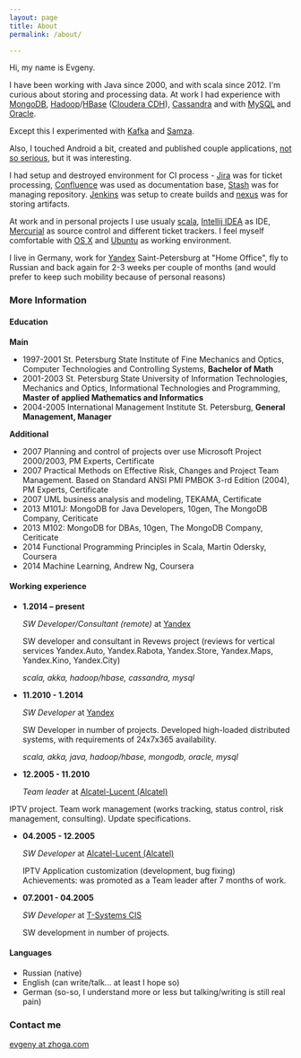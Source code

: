 ```yaml
---
layout: page
title: About
permalink: /about/

---
```

Hi, my name is Evgeny.

I have been working with Java since 2000, and with scala since 2012. I'm curious about storing and processing data. At work I had experience with [MongoDB](http://www.mongodb.com/), [Hadoop](https://hadoop.apache.org/)/[HBase](https://hbase.apache.org/) ([Cloudera CDH](http://www.cloudera.com/content/cloudera/en/products-and-services/cdh.html)), [Cassandra](http://cassandra.apache.org/) and with [MySQL](http://www.mysql.com/) and [Oracle](http://www.oracle.com/index.html).

Except this I experimented with [Kafka](http://kafka.apache.org/) and [Samza](http://samza.incubator.apache.org/).

Also, I touched Android a bit, created and published couple applications, [not so serious](https://play.google.com/store/apps/details?id=ru.forteamwork.dfc.a1), but it was interesting.  

I had setup and destroyed environment for CI process - [Jira](https://www.atlassian.com/software/jira) was for ticket processing, [Confluence](https://www.atlassian.com/software/confluence) was used as documentation base, [Stash](https://www.atlassian.com/software/stash) was for managing repository. [Jenkins](http://jenkins-ci.org/) was setup to create builds and [nexus](http://www.sonatype.com/nexus) was for storing artifacts.  

At work and in personal projects I use usualy [scala](http://scala-lang.org/), [Intellij IDEA](https://www.jetbrains.com/idea/) as IDE, [Mercurial](http://mercurial.selenic.com/) as source control and different ticket trackers. I feel myself comfortable with [OS X](https://www.apple.com/osx/) and [Ubuntu](http://www.ubuntu.com/) as working environment.

I live in Germany, work for [Yandex](http://www.yandex.ru/) Saint-Petersburg at "Home Office", fly to Russian and back again for 2-3 weeks per couple of months (and would prefer to keep such mobility because of personal reasons) 

### More Information

#### Education
**Main**

* 1997-2001 St. Petersburg State Institute of Fine Mechanics and Optics, Computer Technologies and Controlling Systems, **Bachelor of Math**
* 2001-2003 St. Petersburg State University of Information Technologies, Mechanics and Optics, Informational Technologies and Programming, **Master of applied Mathematics and Informatics**
* 2004-2005 International Management Institute St. Petersburg, **General Management, Manager**

**Additional**

* 2007 Planning and control of projects over use Microsoft Project 2000/2003, PM Experts, Certificate
* 2007 Practical Methods on Effective Risk, Changes and Project Team Management. Based on Standard ANSI PMI PMBOK 3-rd Edition (2004), PM Experts, Certificate
* 2007 UML business analysis and modeling, TEKAMA, Certificate
* 2013 M101J: MongoDB for Java Developers, 10gen, The MongoDB Company, Ceriticate
* 2013 M102: MongoDB for DBAs, 10gen, The MongoDB Company, Ceriticate
* 2014 Functional Programming Principles in Scala, Martin Odersky, Coursera
* 2014 Machine Learning, Andrew Ng, Coursera
 
#### Working experience
* **1.2014 – present** 

  *SW Developer/Consultant (remote)* at [Yandex](http://www.yandex.ru/) 

  SW developer and consultant in Revews project (reviews for vertical services Yandex.Auto, Yandex.Rabota, Yandex.Store, Yandex.Maps, Yandex.Kino, Yandex.City)
  
  *scala, akka, hadoop/hbase, cassandra, mysql*

* **11.2010 - 1.2014** 
  
  *SW Developer* at [Yandex](http://www.yandex.ru/)

  SW Developer in number of projects. Developed high-loaded distributed systems, with requirements of 24x7x365 availability.

  *scala, akka, java, hadoop/hbase, mongodb, oracle, mysql*

* **12.2005 - 11.2010**

  *Team leader* at [Alcatel-Lucent (Alcatel)](http://www.alcatel-lucent.com/)
  
IPTV project. Team work management (works tracking, status control, risk management, consulting). Update specifications.

* **04.2005 - 12.2005**

  *SW Developer* at [Alcatel-Lucent (Alcatel)](http://www.alcatel-lucent.com/)

  IPTV Application customization (development, bug fixing)Achievements: was promoted as a Team leader after 7 months of work.* **07.2001 - 04.2005**

  *SW Developer* at [T-Systems CIS](http://www.t-systems.ru/)

  SW development in number of projects.

#### Languages
* Russian (native)
* English (can write/talk... at least I hope so)
* German (so-so, I understand more or less but talking/writing is still real pain)

### Contact me

[evgeny at zhoga.com](mailto:evgeny@zhoga.com)
